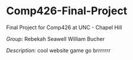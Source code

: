 # Comp426-Final-Project
Final Project for Comp426 at UNC - Chapel Hill

<em> Group:</em>
	Rebekah Seawell
	William Bucher

<em>Description:</em>
	cool website game go brrrrrrr
